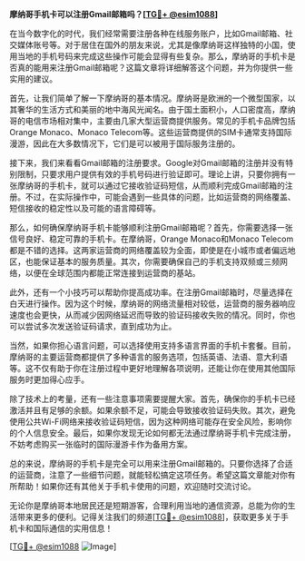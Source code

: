 **摩纳哥手机卡可以注册Gmail邮箱吗？[[TG💪+ @esim1088](https://t.me/s/esim1088)]**

在当今数字化的时代，我们经常需要注册各种在线服务账户，比如Gmail邮箱、社交媒体账号等。对于居住在国外的朋友来说，尤其是像摩纳哥这样独特的小国，使用当地的手机号码来完成这些操作可能会显得有些复杂。那么，摩纳哥的手机卡是否真的能用来注册Gmail邮箱呢？这篇文章将详细解答这个问题，并为你提供一些实用的建议。

首先，让我们简单了解一下摩纳哥的基本情况。摩纳哥是欧洲的一个微型国家，以其奢华的生活方式和美丽的地中海风光闻名。由于国土面积小，人口密度高，摩纳哥的电信市场相对集中，主要由几家大型运营商提供服务。常见的手机卡品牌包括Orange Monaco、Monaco Telecom等。这些运营商提供的SIM卡通常支持国际漫游，因此在大多数情况下，它们是可以被用于国际服务注册的。

接下来，我们来看看Gmail邮箱的注册要求。Google对Gmail邮箱的注册并没有特别限制，只要求用户提供有效的手机号码进行验证即可。理论上讲，只要你拥有一张摩纳哥的手机卡，就可以通过它接收验证码短信，从而顺利完成Gmail邮箱的注册。不过，在实际操作中，可能会遇到一些具体的问题，比如运营商的网络覆盖、短信接收的稳定性以及可能的语言障碍等。

那么，如何确保摩纳哥手机卡能够顺利注册Gmail邮箱呢？首先，你需要选择一张信号良好、稳定可靠的手机卡。在摩纳哥，Orange Monaco和Monaco Telecom都是不错的选择。这两家运营商的网络覆盖较为全面，即使是在小城市或者偏远地区，也能保证基本的服务质量。其次，你需要确保自己的手机支持双频或三频网络，以便在全球范围内都能正常连接到运营商的基站。

此外，还有一个小技巧可以帮助你提高成功率。在注册Gmail邮箱时，尽量选择在白天进行操作。因为这个时候，摩纳哥的网络流量相对较低，运营商的服务器响应速度也会更快，从而减少因网络延迟而导致的验证码接收失败的情况。同时，你也可以尝试多次发送验证码请求，直到成功为止。

当然，如果你担心语言问题，可以选择使用支持多语言界面的手机卡套餐。目前，摩纳哥的主要运营商都提供了多种语言的服务选项，包括英语、法语、意大利语等。这不仅有助于你在注册过程中更好地理解各项说明，还能让你在使用其他国际服务时更加得心应手。

除了技术上的考量，还有一些注意事项需要提醒大家。首先，确保你的手机卡已经激活并且有足够的余额。如果余额不足，可能会导致接收验证码失败。其次，避免使用公共Wi-Fi网络来接收验证码短信，因为这种网络可能存在安全风险，影响你的个人信息安全。最后，如果你发现无论如何都无法通过摩纳哥手机卡完成注册，不妨考虑购买一张临时的国际漫游卡作为备用方案。

总的来说，摩纳哥的手机卡是完全可以用来注册Gmail邮箱的。只要你选择了合适的运营商，注意了一些细节问题，就能轻松搞定这项任务。希望这篇文章能对你有所帮助！如果你还有其他关于手机卡使用的问题，欢迎随时交流讨论。

无论你是摩纳哥本地居民还是短期游客，合理利用当地的通信资源，总能为你的生活带来更多的便利。记得关注我们的频道[[TG💪+ @esim1088](https://t.me/s/esim1088)]，获取更多关于手机卡和国际通信的实用信息！

[[TG💪+ @esim1088](https://t.me/s/esim1088) ![Image](https://i.postimg.cc/4NQfJmqS/Snipaste-2025-05-13-00-14-12.png)]